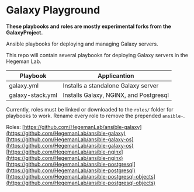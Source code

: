 # Galaxy Playground

**These playbooks and roles are mostly experimental forks from the GalaxyProject.**

Ansible playbooks for deploying and managing Galaxy servers.

This repo will contain several playbooks for deploying Galaxy servers in the Hegeman Lab.

| Playbook         | Applicantion                           |
|------------------|----------------------------------------|
| galaxy.yml       | Installs a standalone Galaxy server    |
| galaxy-stack.yml | Installs Galaxy, NGINX, and Postgresql |

Currently, roles must be linked or downloaded to the `roles/` folder for playbooks to work. Rename every role to remove the prepended `ansible-`.

Roles:
[https://github.com/HegemanLab/ansible-galaxy](https://github.com/HegemanLab/ansible-galaxy)
[https://github.com/HegemanLab/ansible-galaxy-os](https://github.com/HegemanLab/ansible-galaxy-os)
[https://github.com/HegemanLab/ansible-nginx](https://github.com/HegemanLab/ansible-nginx)
[https://github.com/HegemanLab/ansible-postgresql](https://github.com/HegemanLab/ansible-postgresql)
[https://github.com/HegemanLab/ansible-postgresql-objects](https://github.com/HegemanLab/ansible-postgresql-objects)


